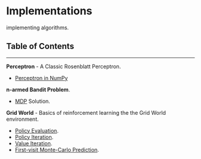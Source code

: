 # Implementations

implementing algorithms.


## Table of Contents
---
**Perceptron** - A Classic Rosenblatt Perceptron.
  - [Perceptron in NumPy]()


**n-armed Bandit Problem**.
  - [MDP]() Solution.


**Grid World** - Basics of reinforcement learning the the Grid World environment.
  - [Policy Evaluation]().
  - [Policy Iteration]().
  - [Value Iteration]().
  - [First-visit Monte-Carlo Prediction]().
